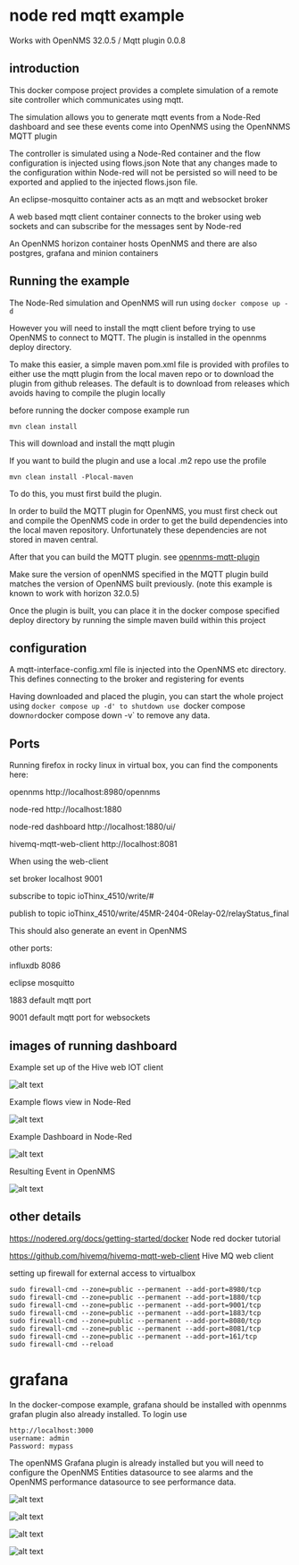 # node red mqtt example
Works with OpenNMS 32.0.5 / Mqtt plugin 0.0.8

## introduction
This docker compose project provides a complete simulation of a remote site controller which communicates using mqtt.

The simulation allows you to generate mqtt events from a Node-Red dashboard and see these events come into OpenNMS using the OpenNNMS MQTT plugin

The controller is simulated using a Node-Red container and the flow configuration is injected using flows.json 
Note that any changes made to the configuration within Node-red will not be persisted so will need to be exported and applied to the injected flows.json file.

An eclipse-mosquitto container acts as an mqtt and websocket broker

A web based mqtt client container connects to the broker using web sockets and can subscribe for the messages sent by Node-red

An OpenNMS horizon container hosts OpenNMS and there are also postgres, grafana and minion containers

## Running the example

The Node-Red simulation and OpenNMS will run using `docker compose up -d`

However you will need to install the mqtt client before trying to use OpenNMS to connect to MQTT.
The plugin is installed in the opennms deploy directory.

To make this easier, a simple maven pom.xml file is provided with profiles to either use the mqtt plugin from the local maven repo or to download the plugin from github releases.
The default is to download from releases which avoids having to compile the plugin locally

before running the docker compose example run 
```
mvn clean install
```
This will download and install the mqtt plugin

If you want to build the plugin and use a local .m2 repo use the profile

```
mvn clean install -Plocal-maven 
```
To do this, you must first build the plugin.

In order to build the MQTT plugin for OpenNMS, you must first check out and compile the OpenNMS code in order to get the build dependencies into the local maven repository.
Unfortunately these dependencies are not stored in maven central.

After that you can build the MQTT plugin.
see [opennms-mqtt-plugin](https://github.com/opennms-forge/opennms-mqtt-plugin)

Make sure the version of openNMS specified in the MQTT plugin build matches the version of OpenNMS built previously.
(note this example is known to work  with horizon 32.0.5)

Once the plugin is built, you can place it in the docker compose specified deploy directory by running the simple maven build within this project

## configuration

A mqtt-interface-config.xml file is injected into the OpenNMS etc directory.
This defines connecting to the broker and registering for events

Having downloaded and placed the plugin, you can start the whole project using `docker compose up -d'
to shutdown use `docker compose down` or `docker compose down -v` to remove any data.

##  Ports

Running firefox in rocky linux in virtual box, you can find the components here:

opennms http://localhost:8980/opennms

node-red http://localhost:1880

node-red dashboard http://localhost:1880/ui/

hivemq-mqtt-web-client http://localhost:8081

When using the web-client

set broker localhost 9001

subscribe to topic ioThinx_4510/write/#

publish to topic ioThinx_4510/write/45MR-2404-0Relay-02/relayStatus_final

This should also generate an event in OpenNMS

other ports:

influxdb 8086

eclipse mosquitto 

1883 default mqtt port

9001 default mqtt port for websockets

## images of running dashboard

Example set up of the Hive web IOT client

![alt text](../opennms-node-red/images/HiveWebExample1.png "Figure HiveWebExample1.png")

Example flows view in Node-Red

![alt text](../opennms-node-red/images/NodeRedFlows.png "Figure NodeRedFlows.png")

Example Dashboard in Node-Red

![alt text](../opennms-node-red/images/NodeRedDash.png "Figure NodeRedDash.png")

Resulting  Event in OpenNMS

![alt text](../opennms-node-red/images/IotEventOpenNMS.png "Figure IotEventOpenNMS.png")




## other details

https://nodered.org/docs/getting-started/docker Node red docker tutorial

https://github.com/hivemq/hivemq-mqtt-web-client Hive MQ web client

setting up firewall for external access to virtualbox

```
sudo firewall-cmd --zone=public --permanent --add-port=8980/tcp
sudo firewall-cmd --zone=public --permanent --add-port=1880/tcp
sudo firewall-cmd --zone=public --permanent --add-port=9001/tcp
sudo firewall-cmd --zone=public --permanent --add-port=1883/tcp
sudo firewall-cmd --zone=public --permanent --add-port=8080/tcp
sudo firewall-cmd --zone=public --permanent --add-port=8081/tcp
sudo firewall-cmd --zone=public --permanent --add-port=161/tcp
sudo firewall-cmd --reload
```
# grafana

In the docker-compose example, grafana should be installed with opennms grafan plugin also already installed. 
To login use
```
http://localhost:3000
username: admin
Password: mypass
```

The openNMS Grafana plugin is already installed but you will need to configure the OpenNMS Entities datasource to see alarms and the OpenNMS performance datasource to see performance data.

![alt text](../opennms-node-red/images/OpenNMSGrafanaPlugin1.png "Figure OpenNMSGrafanaPlugin1.png")


![alt text](../opennms-node-red/images/OpenNMSGrafanaPlugin2.png "Figure OpenNMSGrafanaPlugin2.png")


![alt text](../opennms-node-red/images/OpenNMSGrafanaPlugin3.png "Figure OpenNMSGrafanaPlugin3.png")


![alt text](../opennms-node-red/images/OpenNMSGrafanaPlugin4.png "Figure OpenNMSGrafanaPlugin4.png")



